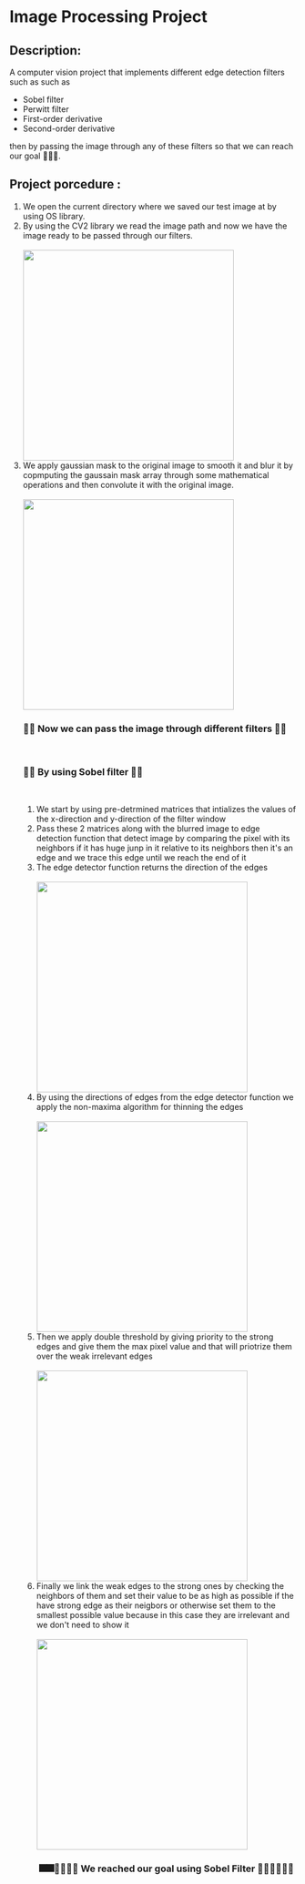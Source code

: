 # Image Processing Project 

## Description:

A computer vision project that implements different edge detection filters such as such as
<ul>
  <li>Sobel filter </li>
  <li>Perwitt filter</li>
  <li>First-order derivative</li>
  <li>Second-order derivative</li>
</ul>  

then by passing the image through any of these filters so that we can reach our goal 🎉🎉🎊.

## Project porcedure :

<ol>
  <li>We open the current directory where we saved our test image at by using OS library. </li>
  
  <li>By using the CV2 library we read the image path and now we have the image ready to be passed through our filters.</li><br> 
  <img src="https://cdn.discordapp.com/attachments/598537237738815488/824901494205579274/1.PNG" width="370" /> <br>
  
  <li>We apply gaussian mask to the original image to smooth it and blur it by copmputing the gaussain mask array through some mathematical operations and then convolute it with the original image. </li><br>
  <img src="https://cdn.discordapp.com/attachments/598537237738815488/824904776176631868/unknown.png" width="370" /> <br>
  <h3> 🎇🎇 Now we can pass the image through different filters 🎇🎇</h3><br>
  <h3> 🎇🎇 By using Sobel filter 🎇🎇</h3><br>
  <ol>
  <li>We start by using pre-detrmined matrices that intializes the values of the x-direction and y-direction of the filter window</li>
  <li> Pass these 2 matrices along with the blurred image to edge detection function that detect image by comparing the pixel with its neighbors if it has huge junp in it relative to its neighbors 
  then it's an edge and we trace this edge until we reach the end of it </li>
  <li> The edge detector function returns the direction of the edges </li><br>
  <img src="https://cdn.discordapp.com/attachments/598537237738815488/824901522180931624/3_edge_image.PNG" width="370" /> <br>
  <li> By using the directions of edges from the edge detector function we apply the non-maxima algorithm for thinning the edges </li><br>
  <img src="https://cdn.discordapp.com/attachments/598537237738815488/824901534563041310/4_non_maxima.PNG" width="370" /> <br>
  <li> Then we apply double threshold by giving priority to the strong edges and give them the max pixel value and that will priotrize them over the weak irrelevant edges</li><br>
  <img src="https://cdn.discordapp.com/attachments/598537237738815488/824901545413967913/5_double_threshold.PNG" width="370" /> <br>
  <li> Finally we link the weak edges to the strong ones by checking the neighbors of them and set their value to be as high as possible if the have strong edge as their neigbors or 
  otherwise set them to the smallest possible value because in this case they are irrelevant and we don't need to show it</li><br>
  <img src="https://cdn.discordapp.com/attachments/598537237738815488/824901557925576744/6_final_image.PNG"width="370" /> <br>
   <h3 style="text-align:center;"> 🎆🎆🎊🎊🎈🎈 We reached our goal using Sobel Filter 🎈🎈🎊🎊🎆🎆 </h3><br>
  </ol>
  
  
  
</ol>  
